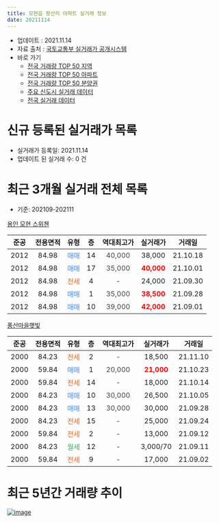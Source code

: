 ```yaml
---
title: 모현읍 왕산리 아파트 실거래 정보
date: 20211114
---
```


* 업데이트 : 2021.11.14
* 자료 출처 : [국토교통부 실거래가 공개시스템](http://rt.molit.go.kr)
* 바로 가기
    * [전국 거래량 TOP 50 지역](https://apt-info.github.io/apt-trade-info/tr)
    * [전국 거래량 TOP 50 아파트](https://apt-info.github.io/apt-trade-info/ta)
    * [전국 거래량 TOP 50 분양권](https://apt-info.github.io/apt-trade-info/tb)
    * [주요 신도시 실거래 데이터](https://apt-info.github.io/apt-trade-info/newtown)
    * [전국 실거래 데이터](https://apt-info.github.io/apt-trade-info/all)



<script async src="https://pagead2.googlesyndication.com/pagead/js/adsbygoogle.js"></script>
<!-- 기본광고 -->
<ins class="adsbygoogle"
     style="display:block"
     data-ad-client="ca-pub-1142216861245946"
     data-ad-slot="4805727019"
     data-ad-format="auto"
     data-full-width-responsive="true"></ins>
<script>
     (adsbygoogle = window.adsbygoogle || []).push({});
</script>


# 신규 등록된 실거래가 목록

* 실거래가 등록일: 2021.11.14
* 업데이트 된 실거래 수: 0 건




<script async src="https://pagead2.googlesyndication.com/pagead/js/adsbygoogle.js"></script>
<!-- 기본광고 -->
<ins class="adsbygoogle"
     style="display:block"
     data-ad-client="ca-pub-1142216861245946"
     data-ad-slot="4805727019"
     data-ad-format="auto"
     data-full-width-responsive="true"></ins>
<script>
     (adsbygoogle = window.adsbygoogle || []).push({});
</script>


# 최근 3개월 실거래 전체 목록
* 기준: 202109-202111


[용인 모현 스위첸](https://search.naver.com/search.naver?query=%EC%9A%A9%EC%9D%B8+%EB%AA%A8%ED%98%84+%EC%8A%A4%EC%9C%84%EC%B2%B8)

|준공|전용면적|유형|층|역대최고가|실거래가|거래일|
|:---:|:---:|:---:|:---:|:---:|:---:|:---:|
|2012|84.98|<span style="color:#4285F3">매매</span>|14|<span style="color:#444444">40,000</span>|38,000|21.10.18|
|2012|84.98|<span style="color:#4285F3">매매</span>|17|<span style="color:#444444">35,000</span>|<b><span style="color:#FF0000">40,000</span></b>|21.10.01|
|2012|84.98|<span style="color:#FF5A00">전세</span>|4|<span style="color:#444444">-</span>|24,000|21.09.30|
|2012|84.98|<span style="color:#4285F3">매매</span>|1|<span style="color:#444444">35,000</span>|<b><span style="color:#FF0000">38,500</span></b>|21.09.28|
|2012|84.98|<span style="color:#4285F3">매매</span>|10|<span style="color:#444444">39,000</span>|<b><span style="color:#FF0000">42,000</span></b>|21.09.01|

[풍산마을햇빛](https://search.naver.com/search.naver?query=%ED%92%8D%EC%82%B0%EB%A7%88%EC%9D%84%ED%96%87%EB%B9%9B)

|준공|전용면적|유형|층|역대최고가|실거래가|거래일|
|:---:|:---:|:---:|:---:|:---:|:---:|:---:|
|2000|84.23|<span style="color:#FF5A00">전세</span>|2|<span style="color:#444444">-</span>|18,500|21.11.10|
|2000|59.84|<span style="color:#4285F3">매매</span>|1|<span style="color:#444444">20,000</span>|<b><span style="color:#FF0000">21,000</span></b>|21.10.23|
|2000|59.84|<span style="color:#FF5A00">전세</span>|14|<span style="color:#444444">-</span>|18,000|21.10.14|
|2000|84.23|<span style="color:#4285F3">매매</span>|10|<span style="color:#444444">30,000</span>|26,500|21.10.05|
|2000|84.23|<span style="color:#4285F3">매매</span>|13|<span style="color:#444444">30,000</span>|30,000|21.09.28|
|2000|84.23|<span style="color:#FF5A00">전세</span>|15|<span style="color:#444444">-</span>|25,000|21.09.24|
|2000|59.84|<span style="color:#FF5A00">전세</span>|2|<span style="color:#444444">-</span>|13,000|21.09.12|
|2000|84.23|<span style="color:#34A853">월세</span>|12|<span style="color:#444444">-</span>|3,000/70|21.09.11|
|2000|59.84|<span style="color:#FF5A00">전세</span>|9|<span style="color:#444444">-</span>|17,000|21.09.02|



<script async src="https://pagead2.googlesyndication.com/pagead/js/adsbygoogle.js"></script>
<!-- 기본광고 -->
<ins class="adsbygoogle"
     style="display:block"
     data-ad-client="ca-pub-1142216861245946"
     data-ad-slot="4805727019"
     data-ad-format="auto"
     data-full-width-responsive="true"></ins>
<script>
     (adsbygoogle = window.adsbygoogle || []).push({});
</script>


# 최근 5년간 거래량 추이


<div style="width:100%;">
    <canvas id="deal_progress" height="200"></canvas>
</div>

<script>
new Chart(document.getElementById("deal_progress"), {
    type: 'line',
    data: {
        labels: ['16.01','16.02','16.03','16.04','16.05','16.06','16.07','16.08','16.09','16.10','16.11','16.12','17.01','17.02','17.03','17.04','17.05','17.06','17.07','17.08','17.09','17.10','17.11','17.12','18.01','18.02','18.03','18.04','18.05','18.06','18.07','18.08','18.09','18.10','18.11','18.12','19.01','19.02','19.03','19.04','19.05','19.06','19.07','19.08','19.09','19.10','19.11','19.12','20.01','20.02','20.03','20.04','20.05','20.06','20.07','20.08','20.09','20.10','20.11','20.12','21.01','21.02','21.03','21.04','21.05','21.06','21.07','21.08','21.09','21.10','21.11'],
        datasets: [{
            label: '매매/분양권',
            data: [4,4,2,2,7,2,5,4,8,5,2,2,4,3,2,2,4,8,6,0,2,1,2,0,0,2,3,3,1,3,2,2,1,4,1,0,0,2,2,1,2,1,1,0,0,2,3,1,3,2,3,1,6,6,11,6,5,5,4,2,3,3,8,5,4,3,5,5,3,4,0],
            borderColor: "rgba(66, 133, 243, 1)",
            backgroundColor: "rgba(66, 133, 243, 0.05)",
            borderWidth: 1,
            pointRadius: 0,
            fill: false,
            lineTension: 0
        },{
            label: '전/월세',
            data: [6,1,5,3,4,6,4,2,7,2,3,1,5,4,5,3,3,5,7,4,6,3,3,4,4,1,5,0,4,2,5,2,4,6,2,1,3,1,8,2,4,3,2,2,3,6,1,2,3,5,3,2,7,3,2,2,9,0,2,7,4,2,6,1,5,1,2,3,5,1,1],
            borderColor: "rgba(255, 90, 0, 1)",
            backgroundColor: "rgba(255, 90, 0, 0.05)",
            borderWidth: 1,
            pointRadius: 0,
            fill: false,
            lineTension: 0
        },{
            label: '합계',
            data: [10,5,7,5,11,8,9,6,15,7,5,3,9,7,7,5,7,13,13,4,8,4,5,4,4,3,8,3,5,5,7,4,5,10,3,1,3,3,10,3,6,4,3,2,3,8,4,3,6,7,6,3,13,9,13,8,14,5,6,9,7,5,14,6,9,4,7,8,8,5,1],
            borderColor: "rgba(0, 0, 0, 1)",
            backgroundColor: "rgba(0, 0, 0, 0.03)",
            borderWidth: 0.1,
            pointRadius: 0,
            fill: true,
            lineTension: 0
        }
        ]
    },
    options: {
        responsive: true,
        title: {
            display: false
        },
        tooltips: {
            mode: 'index',
            intersect: false
        },
        hover: {
            mode: 'nearest',
            intersect: true
        },
        scales: {
            xAxes: [{
                display: true,
                scaleLabel: {
                    display: true,
                    labelString: '년/월'
                }
            }],
            yAxes: [{
                display: true,
                ticks: {
                    suggestedMin: 0,
                },
                scaleLabel: {
                    display: true,
                    labelString: '실거래 수'
                }
            }]
        }
    }
});

</script>


[![image](https://apt-info.github.io/images/2020-01-03-apt-trade-info/1024x500.png)](https://play.google.com/store/apps/details?id=com.aptinfo.apttradeinfo)

